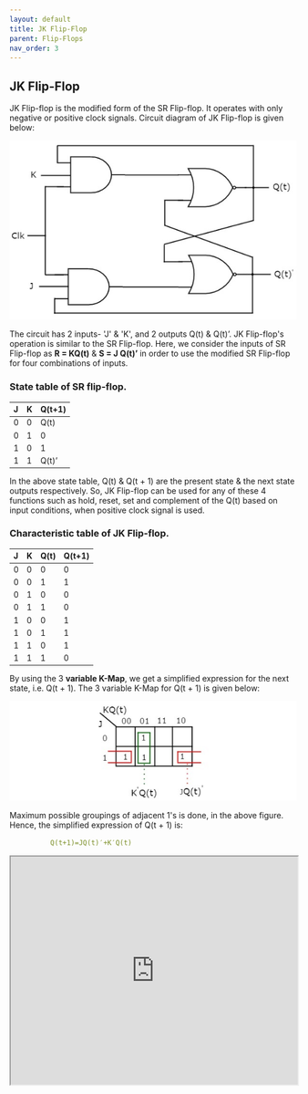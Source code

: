 ```yaml
---
layout: default
title: JK Flip-Flop
parent: Flip-Flops
nav_order: 3
---
```


## JK Flip-Flop

JK Flip-flop is the modified form of the SR Flip-flop. It operates with only negative or positive clock signals. Circuit diagram of JK Flip-flop is given below:

<div style="text-align:center"><img src="../../assets/images/jk_flipflop.jpg" /></div>

The circuit has 2 inputs- 'J' & 'K', and 2 outputs Q(t) & Q(t)’. JK Flip-flop's operation is similar to the SR Flip-flop. Here, we consider the inputs of SR Flip-flop as **R = KQ(t)** & **S = J Q(t)’** in order to use the modified SR Flip-flop for four combinations of inputs.
### State table of **SR** flip-flop.

| J      |    K    |   Q(t+1) |
|:-------|:--------|:---------|
|  0     |    0    |  Q(t)    |
|  0     |    1    |    0     |
|  1     |    0    |    1     |
|  1     |    1    |  Q(t)’   |

In the above state table, Q(t) & Q(t + 1) are the present state & the next state outputs respectively. So, JK Flip-flop can be used for any of  these  4 functions such as hold, reset, set and complement of the Q(t) based on input conditions, when positive clock signal is used.

### Characteristic table of JK Flip-flop.


| J      |    K    |   Q(t) |   Q(t+1) |
|:-------|:--------|:-------|:---------|
|0	|0	|0	|0|
|0	|0	|1	|1|
|0	|1	|0	|0|
|0	|1	|1	|0|
|1	|0	|0	|1|
|1	|0	|1	|1|
|1	|1	|0	|1|
|1	|1	|1	|0|

By using the 3 **variable K-Map**, we get a simplified expression for the next state, i.e. Q(t + 1). The 3 variable K-Map for Q(t + 1) is given below:

<div style="text-align:center"><img src="../../assets/images/jk_3_variable_kmap.jpg" /></div>

Maximum possible groupings of adjacent 1's is done, in the above figure. Hence, the simplified expression of Q(t + 1) is:
```yaml
          Q(t+1)=JQ(t)′+K′Q(t)
```

<iframe width="100%" height="400px" src="https://circuitverse.org/simulator/embed/12263" id="projectPreview" scrolling="no" webkitAllowFullScreen mozAllowFullScreen allowFullScreen> </iframe>
